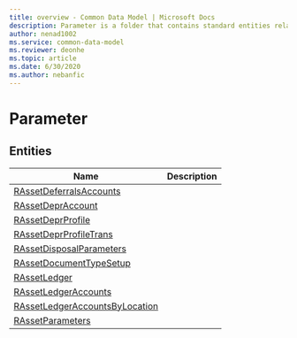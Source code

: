 ```yaml
---
title: overview - Common Data Model | Microsoft Docs
description: Parameter is a folder that contains standard entities related to the Common Data Model.
author: nenad1002
ms.service: common-data-model
ms.reviewer: deonhe
ms.topic: article
ms.date: 6/30/2020
ms.author: nebanfic
---
```


# Parameter


## Entities

|Name|Description|
|---|---|
|[RAssetDeferralsAccounts](RAssetDeferralsAccounts.md)||
|[RAssetDeprAccount](RAssetDeprAccount.md)||
|[RAssetDeprProfile](RAssetDeprProfile.md)||
|[RAssetDeprProfileTrans](RAssetDeprProfileTrans.md)||
|[RAssetDisposalParameters](RAssetDisposalParameters.md)||
|[RAssetDocumentTypeSetup](RAssetDocumentTypeSetup.md)||
|[RAssetLedger](RAssetLedger.md)||
|[RAssetLedgerAccounts](RAssetLedgerAccounts.md)||
|[RAssetLedgerAccountsByLocation](RAssetLedgerAccountsByLocation.md)||
|[RAssetParameters](RAssetParameters.md)||

